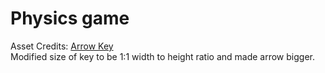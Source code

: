 # Physics game

Asset Credits: [Arrow Key](http://pixelartmaker.com/art/0bf45588723ca77)\
Modified size of key to be 1:1 width to height ratio and made arrow bigger.
